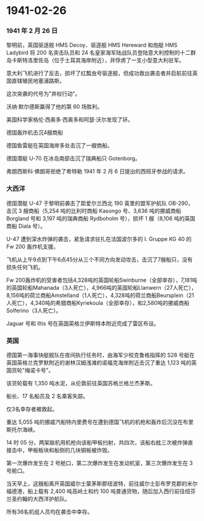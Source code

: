 # 1941-02-26

### 1941 年 2 月 26 日

黎明前，英国驱逐舰 HMS Decoy、驱逐舰 HMS Hereward 和炮艇 HMS Ladybird 将
200 名突击队员和 24
名皇家海军陆战队员登陆意大利控制的十二群岛卡斯特洛里佐岛（位于土耳其海岸附近），并俘虏了一支小型意大利驻军。

意大利飞机进行了反击，损坏了红瓢虫号驱逐舰，但成功救出袭击者并启航前往英国直辖殖民地塞浦路斯。

这次突袭的代号为"弃权行动"。

沃纳·默尔德斯赢得了他的第 60 场胜利。

美国科学家格伦·西奥多·西奥多和阿瑟·沃尔发现了钚。

德国轰炸机击沉4艘商船

德国鱼雷艇在英国海岸多处击沉了一艘商船。

德国潜艇 U-70 在冰岛南部击沉了瑞典船只 Gotenborg。

弗朗西斯科·佛朗哥拒绝了希特勒 1941 年 2 月 6 日提出的西班牙参战的请求。

### 大西洋

德国潜艇 U-47 于黎明前袭击了距爱尔兰西北 190 英里的盟军护航队
OB-290，击沉 3 艘商船（5,254 吨的比利时商船 Kasongo 号、3,636
吨的挪威商船 Borgland 号和 3,197 吨的瑞典商船 Rydboholm 号），损坏 1
艘（8,106 吨的英国商船 Diala 号）。

U-47 遭到深水炸弹的袭击，紧急请求驻扎在法国波尔多的 I. Gruppe KG 40 的
Fw 200 轰炸机支援。

飞机从上午9点到下午6点45分从三个不同方向发动攻击，击沉了7艘船只，没有损失任何飞机。

Fw
200轰炸机的受害者包括4,328吨的英国轮船Swinburne（全部幸存），7,181吨的英国轮船Mahanada（3人死亡），4,966吨的英国轮船Llanwern（27人死亡），8,156吨的荷兰商船Amstelland（1人死亡），4,328吨的荷兰商船Beursplein（21人死亡），4,340吨的希腊商船Kyriekoula（全部幸存），和2,580吨的挪威商船Solferino（3人死亡）。

Jaguar 号和 Iltis 号在英国英格兰伊斯特本附近完成了雷区布设。

### 英国

德国第一海事快艇舰队在夜间执行任务时，由海军少校克鲁格指挥的 S28
号艇在英国英格兰克罗默附近的谢林汉姆浅滩的诺福克海岸附近击沉了重达 1,123
吨的英国货轮"梅诺卡号"。

该货轮载有 1,350 吨水泥，从伦敦前往英国苏格兰格兰杰茅斯。

船长、17 名船员及 2 名乘客失踪。

仅3名幸存者被救起。

重达 5,055
吨的挪威汽船特内里费号在遭到德国飞机的机枪和轰炸后沉没在布里斯托尔海峡。

14 时 05
分，两架敌机用机枪向该船甲板扫射，共四次，该船右舷三次被炸弹直接击中，甲板板块和船侧的几块钢板被炸毁。

第一次爆炸发生在 2 号舱口，第二次爆炸发生在发动机室，第三次爆炸发生在 3
号舱口。

当天早上，这艘船离开英国威尔士蒙茅斯郡纽波特，前往威尔士彭布罗克郡的米尔福德港，船上载有
2,400 吨高岭土和约 100
吨普通货物，随后加入西行前往纽芬兰圣约翰的大西洋护航队。

所有36名机组人员均在袭击中幸存。